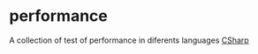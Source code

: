 # performance

A collection of test of performance in diferents languages
[CSharp](https://github.com/AlexScigalszky/performance/tree/main/CSharp)

